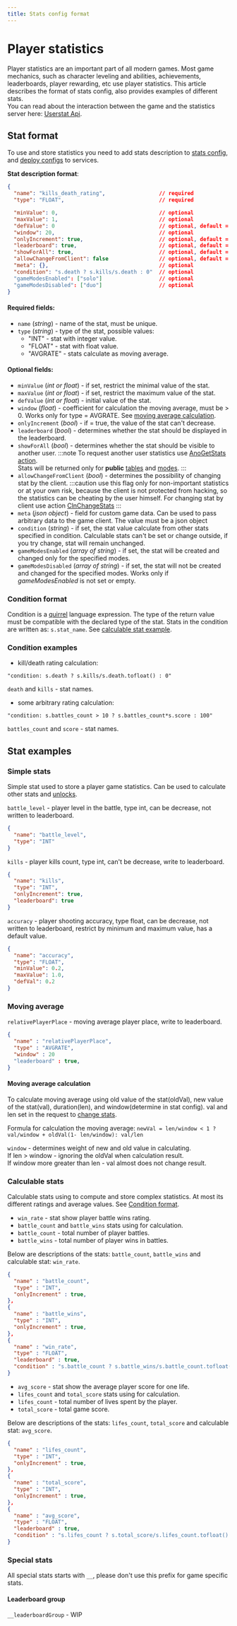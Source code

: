 ```yaml
---
title: Stats config format
---
```


# Player statistics

Player statistics are an important part of all modern games. Most game mechanics, such as character leveling and abilities, achievements, leaderboards, player rewarding, etc use player statistics.
This article describes the format of stats config, also provides examples of different stats.  
You can read about the interaction between the game and the statistics server here: [Userstat Api](./../services-api/userstat-api).

## Stat format

To use and store statistics you need to add stats description to [stats config](./../gui/configs-management#multi-element-config), and [deploy configs](./../gui/configs-management#deploy-configs) to services.

**Stat description format**:

```json
{
  "name": "kills_death_rating",                 // required
  "type": "FLOAT",                              // required

  "minValue": 0,                                // optional
  "maxValue": 1,                                // optional
  "defValue": 0                                 // optional, default = 0
  "window": 20,                                 // optional
  "onlyIncrement": true,                        // optional, default = false
  "leaderboard": true,                          // optional, default = false
  "showForAll": true,                           // optional, default = false
  "allowChangeFromClient": false                // optional, default = false
  "meta": {},                                   // optional
  "condition": "s.death ? s.kills/s.death : 0"  // optional
  "gameModesEnabled": ["solo"]                  // optional
  "gameModesDisabled": ["duo"]                  // optional
}
```

#### Required fields:

- `name` (_string_) - name of the stat, must be unique.
- `type` (_string_) - type of the stat, possible values:
  - "INT" - stat with integer value.
  - "FLOAT" - stat with float value.
  - "AVGRATE" - stats calculate as moving average.

#### Optional fields:

- `minValue` (_int or float_) - if set, restrict the minimal value of the stat.
- `maxValue` (_int or float_) - if set, restrict the maximum value of the stat.
- `defValue` (_int or float_) - initial value of the stat.
- `window` (_float_) - coefficient for calculation the moving average, must be > 0. Works only for type = AVGRATE. See [moving average calculation](#moving-average).
- `onlyIncrement` (_bool_) - if = true, the value of the stat can't decrease.
- `leaderboard` (_bool_) - determines whether the stat should be displayed in the leaderboard.
- `showForAll` (_bool_) - determines whether the stat should be visible to another user.
  :::note
  To request another user statistics use [AnoGetStats action](./../services-api/userstat-api#anogetstats).  
  Stats will be returned only for **public** [tables](tables-config-format#table-format) and [modes](modes-config-format#mode-format).
  :::
- `allowChangeFromClient` (_bool_) - determines the possibility of changing stat by the client.
  :::caution
  use this flag only for non-important statistics or at your own risk, because the client is not protected from hacking, so the statistics can be cheating by the user himself. For changing stat by client use action [ClnChangeStats](./../services-api/userstat-api#clnchangestats)
  :::
- `meta` (_json object_) - field for custom game data. Can be used to pass arbitrary data to the game client. The value must be a json object
- `condition` (_string_) - if set, the stat value calculate from other stats specified in condition. Calculable stats can't be set or change outside, if you try change, stat will remain unchanged.
- `gameModesEnabled` (_array of string_) - if set, the stat will be created and changed only for the specified modes.
- `gameModesDisabled` (_array of string_) - if set, the stat will not be created and changed for the specified modes. Works only if _gameModesEnabled_ is not set or empty.
### Condition format

Condition is a [quirrel](https://quirrel.io/doc/index.html) language expression. The type of the return value must be compatible with the declared type of the stat.
Stats in the condition are written as: `s.stat_name`. See [calculable stat example](#calculable-stats).

### Condition examples

- kill/death rating calculation:

```
"condition: s.death ? s.kills/s.death.tofloat() : 0"
```

`death` and `kills` - stat names.

- some arbitrary rating calculation:

```
"condition: s.battles_count > 10 ? s.battles_count*s.score : 100"
```

`battles_count` and `score` - stat names.

## Stat examples

### Simple stats

Simple stat used to store a player game statistics. Can be used to calculate other stats and [unlocks](unlocks-config-format).

`battle_level` - player level in the battle, type int, can be decrease, not written to leaderboard.

```json
{
  "name": "battle_level",
  "type": "INT"
}
```

`kills` - player kills count, type int, can't be decrease, write to leaderboard.

```json
{
  "name": "kills",
  "type": "INT",
  "onlyIncrement": true,
  "leaderboard": true
}
```

`accuracy` - player shooting accuracy, type float, can be decrease, not written to leaderboard, restrict by minimum and maximum value, has a default value.

```json
{
  "name": "accuracy",
  "type": "FLOAT",
  "minValue": 0.2,
  "maxValue": 1.0,
  "defVal": 0.2
}
```

### Moving average

`relativePlayerPlace` - moving average player place, write to leaderboard.

```json
{
  "name" : "relativePlayerPlace",
  "type" : "AVGRATE",
  "window" : 20
  "leaderboard" : true,
}
```

#### Moving average calculation

To calculate moving average using old value of the stat(oldVal), new value of the stat(val), duration(len), and window(determine in stat config). val and len set in the request to [change stats](./../services-api/userstat-api#changestats).

Formula for calculation the moving average: `newVal = len/window < 1 ? val/window + oldVal(1- len/window): val/len`

`window` - determines weight of new and old value in calculating.  
If len > window - ignoring the oldVal when calculation result.  
If window more greater than len - val almost does not change result.

### Calculable stats

Calculable stats using to compute and store complex statistics. At most its different ratings and average values. See [Condition format](#condition-format).

- `win_rate` - stat show player battle wins rating.
- `battle_count` and `battle_wins` stats using for calculation.
- `battle_count` - total number of player battles.
- `battle_wins` - total number of player wins in battles.

Below are descriptions of the stats: `battle_count`, `battle_wins` and calculable stat: `win_rate`.

```json
{
  "name" : "battle_count",
  "type" : "INT",
  "onlyIncrement" : true,
},
{
  "name" : "battle_wins",
  "type" : "INT",
  "onlyIncrement" : true,
},
{
  "name" : "win_rate",
  "type" : "FLOAT",
  "leaderboard" : true,
  "condition" : "s.battle_count ? s.battle_wins/s.battle_count.tofloat() : 0"
}
```

- `avg_score` - stat show the average player score for one life.
- `lifes_count` and `total_score` stats using for calculation.
- `lifes_count` - total number of lives spent by the player.
- `total_score` - total game score.

Below are descriptions of the stats: `lifes_count`, `total_score` and calculable stat: `avg_score`.

```json
{
  "name" : "lifes_count",
  "type" : "INT",
  "onlyIncrement" : true,
},
{
  "name" : "total_score",
  "type" : "INT",
  "onlyIncrement" : true,
},
{
  "name" : "avg_score",
  "type" : "FLOAT",
  "leaderboard" : true,
  "condition" : "s.lifes_count ? s.total_score/s.lifes_count.tofloat() : 0"
}
```

### Special stats
All special stats starts with `__`, please don't use this prefix for game specific stats.
#### Leaderboard group
`__leaderboardGroup` - WIP